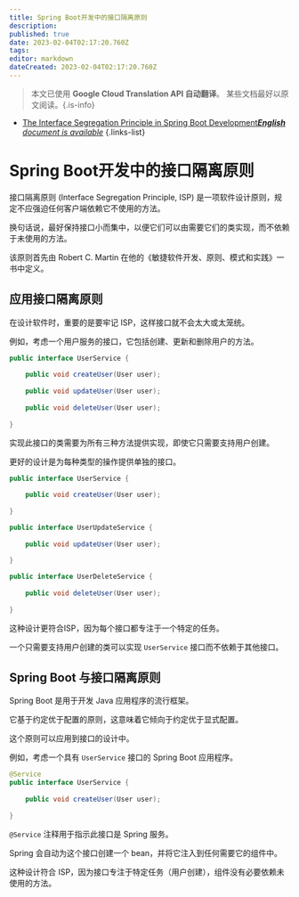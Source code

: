 ```yaml
---
title: Spring Boot开发中的接口隔离原则
description: 
published: true
date: 2023-02-04T02:17:20.760Z
tags: 
editor: markdown
dateCreated: 2023-02-04T02:17:20.760Z
---
```


> 本文已使用 **Google Cloud Translation API 自动翻译**。
某些文档最好以原文阅读。{.is-info}



- [The Interface Segregation Principle in Spring Boot Development***English** document is available*](/en/Knowledge-base/Spring-Boot/the-interface-segregation-principle-in-spring-boot-development)
{.links-list}


# Spring Boot开发中的接口隔离原则

接口隔离原则 (Interface Segregation Principle, ISP) 是一项软件设计原则，规定不应强迫任何客户端依赖它不使用的方法。

换句话说，最好保持接口小而集中，以便它们可以由需要它们的类实现，而不依赖于未使用的方法。

该原则首先由 Robert C. Martin 在他的《敏捷软件开发、原则、模式和实践》一书中定义。

## 应用接口隔离原则

在设计软件时，重要的是要牢记 ISP，这样接口就不会太大或太笼统。

例如，考虑一个用户服务的接口，它包括创建、更新和删除用户的方法。

```java
public interface UserService {
    
    public void createUser(User user);
    
    public void updateUser(User user);
    
    public void deleteUser(User user);
    
}
```

实现此接口的类需要为所有三种方法提供实现，即使它只需要支持用户创建。

更好的设计是为每种类型的操作提供单独的接口。

```java
public interface UserService {
    
    public void createUser(User user);
    
}

public interface UserUpdateService {
    
    public void updateUser(User user);
    
}

public interface UserDeleteService {
    
    public void deleteUser(User user);
    
}
```

这种设计更符合ISP，因为每个接口都专注于一个特定的任务。

一个只需要支持用户创建的类可以实现 ```UserService``` 接口而不依赖于其他接口。

## Spring Boot 与接口隔离原则

Spring Boot 是用于开发 Java 应用程序的流行框架。

它基于约定优于配置的原则，这意味着它倾向于约定优于显式配置。

这个原则可以应用到接口的设计中。

例如，考虑一个具有 ```UserService``` 接口的 Spring Boot 应用程序。

```java
@Service
public interface UserService {
    
    public void createUser(User user);
    
}
```

```@Service``` 注释用于指示此接口是 Spring 服务。

Spring 会自动为这个接口创建一个 bean，并将它注入到任何需要它的组件中。

这种设计符合 ISP，因为接口专注于特定任务（用户创建），组件没有必要依赖未使用的方法。